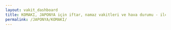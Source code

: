 ```yaml
---
layout: vakit_dashboard
title: KOMAKI, JAPONYA için iftar, namaz vakitleri ve hava durumu - ilçe/eyalet seç
permalink: /JAPONYA/KOMAKI/
---
```


<script type="text/javascript">
  var GLOBAL_COUNTRY = 'JAPONYA';
  var GLOBAL_CITY = 'KOMAKI';
  var GLOBAL_STATE = '';
  var lat = 72;
  var lon = 21;
</script>
